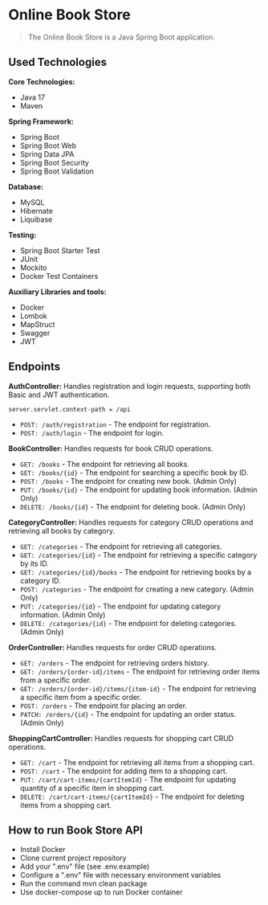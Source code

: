 #  Online Book Store
> The Online Book Store is a Java Spring Boot application.


## Used Technologies
**Core Technologies:**
* Java 17
* Maven

**Spring Framework:**
* Spring Boot
* Spring Boot Web
* Spring Data JPA
* Spring Boot Security
* Spring Boot Validation

**Database:**
* MySQL
* Hibernate
* Liquibase

**Testing:**
* Spring Boot Starter Test
* JUnit
* Mockito
* Docker Test Containers

**Auxiliary Libraries and tools:**
* Docker
* Lombok
* MapStruct
* Swagger
* JWT

## Endpoints
**AuthController:** Handles registration and login requests, supporting both Basic and JWT authentication.

    server.servlet.context-path = /api

* `POST: /auth/registration` - The endpoint for registration.
* `POST: /auth/login` - The endpoint for login.

**BookController:** Handles requests for book CRUD operations.
* `GET: /books` - The endpoint for retrieving all books.
* `GET: /books/{id}` - The endpoint for searching a specific book by ID.
* `POST: /books` - The endpoint for creating new book. (Admin Only)
* `PUT: /books/{id}` - The endpoint for updating book information. (Admin Only)
* `DELETE: /books/{id}` - The endpoint for deleting book. (Admin Only)

**CategoryController:** Handles requests for category CRUD operations and retrieving all books by category.
* `GET: /categories` - The endpoint for retrieving all categories.
* `GET: /categories/{id}` - The endpoint for retrieving a specific category by its ID.
* `GET: /categories/{id}/books` - The endpoint for retrieving books by a category ID.
* `POST: /categories` - The endpoint for creating a new category. (Admin Only)
* `PUT: /categories/{id}` - The endpoint for updating category information. (Admin Only)
* `DELETE: /categories/{id}` - The endpoint for deleting categories. (Admin Only)

**OrderController:** Handles requests for order CRUD operations.
* `GET: /orders` - The endpoint for retrieving orders history.
* `GET: /orders/{order-id}/items` - The endpoint for retrieving order items from a specific order.
* `GET: /orders/{order-id}/items/{item-id}` - The endpoint for retrieving a specific item from a specific order.
* `POST: /orders` - The endpoint for placing an order.
* `PATCH: /orders/{id}` - The endpoint for updating an order status. (Admin Only)

**ShoppingCartController:** Handles requests for shopping cart CRUD operations.
* `GET: /cart` - The endpoint for retrieving all items from a shopping cart.
* `POST: /cart` - The endpoint for adding item to a shopping cart.
* `PUT: /cart/cart-items/{cartItemId}` - The endpoint for updating quantity of a specific item in shopping cart.
* `DELETE: /cart/cart-items/{cartItemId}` - The endpoint for deleting items from a shopping cart.

## How to run Book Store API
* Install Docker
* Clone current project repository
* Add your ".env" file (see .env.example)
* Configure a ".env" file with necessary environment variables
* Run the command mvn clean package
* Use docker-compose up to run Docker container
